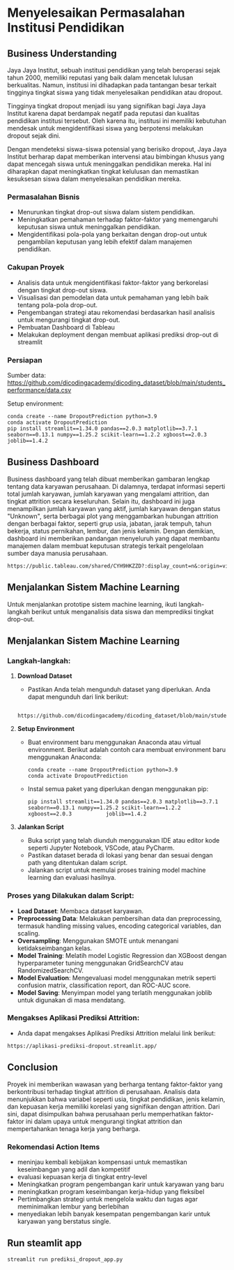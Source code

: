# Menyelesaikan Permasalahan Institusi Pendidikan

## Business Understanding
Jaya Jaya Institut, sebuah institusi pendidikan yang telah beroperasi sejak tahun 2000, memiliki reputasi yang baik dalam mencetak lulusan berkualitas. Namun, institusi ini dihadapkan pada tantangan besar terkait tingginya tingkat siswa yang tidak menyelesaikan pendidikan atau dropout.

Tingginya tingkat dropout menjadi isu yang signifikan bagi Jaya Jaya Institut karena dapat berdampak negatif pada reputasi dan kualitas pendidikan institusi tersebut. Oleh karena itu, institusi ini memiliki kebutuhan mendesak untuk mengidentifikasi siswa yang berpotensi melakukan dropout sejak dini.

Dengan mendeteksi siswa-siswa potensial yang berisiko dropout, Jaya Jaya Institut berharap dapat memberikan intervensi atau bimbingan khusus yang dapat mencegah siswa untuk meninggalkan pendidikan mereka. Hal ini diharapkan dapat meningkatkan tingkat kelulusan dan memastikan kesuksesan siswa dalam menyelesaikan pendidikan mereka.

### Permasalahan Bisnis
- Menurunkan tingkat drop-out siswa dalam sistem pendidikan.
- Meningkatkan pemahaman terhadap faktor-faktor yang memengaruhi keputusan siswa untuk meninggalkan pendidikan.
- Mengidentifikasi pola-pola yang berkaitan dengan drop-out untuk pengambilan keputusan yang lebih efektif dalam manajemen pendidikan.

### Cakupan Proyek
- Analisis data untuk mengidentifikasi faktor-faktor yang berkorelasi dengan tingkat drop-out siswa.
- Visualisasi dan pemodelan data untuk pemahaman yang lebih baik tentang pola-pola drop-out.
- Pengembangan strategi atau rekomendasi berdasarkan hasil analisis untuk mengurangi tingkat drop-out.
- Pembuatan Dashboard di Tableau
- Melakukan deployment dengan membuat aplikasi prediksi drop-out di streamlit

### Persiapan

Sumber data: https://github.com/dicodingacademy/dicoding_dataset/blob/main/students_performance/data.csv

Setup environment:
```
conda create --name DropoutPrediction python=3.9
conda activate DropoutPrediction
pip install streamlit==1.34.0 pandas==2.0.3 matplotlib==3.7.1 seaborn==0.13.1 numpy==1.25.2 scikit-learn==1.2.2 xgboost==2.0.3 joblib==1.4.2
```

## Business Dashboard
Business dashboard yang telah dibuat memberikan gambaran lengkap tentang data karyawan perusahaan. Di dalamnya, terdapat informasi  seperti total jumlah karyawan, jumlah karyawan yang mengalami attrition, dan tingkat attrition secara keseluruhan. Selain itu, dashboard ini juga menampilkan jumlah karyawan yang aktif, jumlah karyawan dengan status "Unknown", serta berbagai plot yang menggambarkan hubungan attrition dengan berbagai faktor, seperti grup usia, jabatan, jarak tempuh, tahun bekerja, status pernikahan, lembur, dan jenis kelamin. Dengan demikian, dashboard ini memberikan pandangan menyeluruh yang dapat membantu manajemen dalam membuat keputusan strategis terkait pengelolaan sumber daya manusia perusahaan.

```
https://public.tableau.com/shared/CYH9HKZZD?:display_count=n&:origin=viz_share_link
```

## Menjalankan Sistem Machine Learning

Untuk menjalankan prototipe sistem machine learning, ikuti langkah-langkah berikut untuk menganalisis data siswa dan memprediksi tingkat drop-out.

## Menjalankan Sistem Machine Learning

### Langkah-langkah:

1. **Download Dataset**
   - Pastikan Anda telah mengunduh dataset yang diperlukan. Anda dapat mengunduh dari link berikut:
   ```
    https://github.com/dicodingacademy/dicoding_dataset/blob/main/students_performance/data.csv
   ```

2. **Setup Environment**
   - Buat environment baru menggunakan Anaconda atau virtual environment. Berikut adalah contoh cara membuat environment baru menggunakan Anaconda:
     ```
     conda create --name DropoutPrediction python=3.9
     conda activate DropoutPrediction
     ```
   - Instal semua paket yang diperlukan dengan menggunakan pip:
     ```
     pip install streamlit==1.34.0 pandas==2.0.3 matplotlib==3.7.1 seaborn==0.13.1 numpy==1.25.2 scikit-learn==1.2.2 xgboost==2.0.3           joblib==1.4.2
     ```

3. **Jalankan Script**
   - Buka script yang telah diunduh menggunakan IDE atau editor kode seperti Jupyter Notebook, VSCode, atau PyCharm.
   - Pastikan dataset berada di lokasi yang benar dan sesuai dengan path yang ditentukan dalam script.
   - Jalankan script untuk memulai proses training model machine learning dan evaluasi hasilnya.

### Proses yang Dilakukan dalam Script:
- **Load Dataset**: Membaca dataset karyawan.
- **Preprocessing Data**: Melakukan pembersihan data dan preprocessing, termasuk handling missing values, encoding categorical variables, dan scaling.
- **Oversampling**: Menggunakan SMOTE untuk menangani ketidakseimbangan kelas.
- **Model Training**: Melatih model Logistic Regression dan XGBoost dengan hyperparameter tuning menggunakan GridSearchCV atau RandomizedSearchCV.
- **Model Evaluation**: Mengevaluasi model menggunakan metrik seperti confusion matrix, classification report, dan ROC-AUC score.
- **Model Saving**: Menyimpan model yang terlatih menggunakan joblib untuk digunakan di masa mendatang.

### Mengakses Aplikasi Prediksi Attrition:
- Anda dapat mengakses Aplikasi Prediksi Attrition melalui link berikut:
```
https://aplikasi-prediksi-dropout.streamlit.app/
```

## Conclusion
Proyek ini memberikan wawasan yang berharga tentang faktor-faktor yang berkontribusi terhadap tingkat attrition di perusahaan. Analisis data menunjukkan bahwa variabel seperti usia, tingkat pendidikan, jenis kelamin, dan kepuasan kerja memiliki korelasi yang signifikan dengan attrition. Dari sini, dapat disimpulkan bahwa perusahaan perlu memperhatikan faktor-faktor ini dalam upaya untuk mengurangi tingkat attrition dan mempertahankan tenaga kerja yang berharga.

### Rekomendasi Action Items
- meninjau kembali kebijakan kompensasi untuk memastikan keseimbangan yang adil dan kompetitif
- evaluasi kepuasan kerja di tingkat entry-level 
- Meningkatkan program pengembangan karir untuk karyawan yang baru 
- meningkatkan program keseimbangan kerja-hidup yang fleksibel
- Pertimbangkan strategi untuk mengelola waktu dan tugas agar meminimalkan lembur yang berlebihan
- menyediakan lebih banyak kesempatan pengembangan karir untuk karyawan yang berstatus single.

## Run steamlit app
```
streamlit run prediksi_dropout_app.py
```
